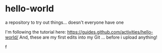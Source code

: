 # hello-world
a repository to try out things... doesn't everyone have one

I'm following the tutorial here: https://guides.github.com/activities/hello-world/
And, these are my first edits into my Git ... before i upload anything!

f
